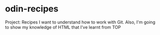 # odin-recipes
Project: Recipes
I want to understand how to work with Git. Also, I'm going to show my knowledge of HTML that I've learnt from TOP